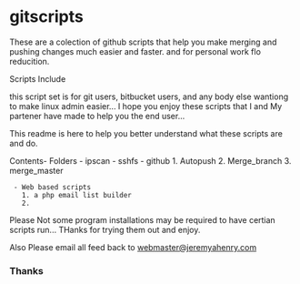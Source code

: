 gitscripts
==========

These are a colection of github scripts that help you make merging and pushing changes much easier and faster. and for personal work flo reducition.

Scripts Include 

this script set is for git users, bitbucket users, and any body else wantiong to make linux admin easier... I hope you enjoy these scripts that I and My partener have made to help you the end user... 

This readme is here to help you better understand what these scripts are and do. 


Contents-
 Folders - ipscan
	 - sshfs
	 - github
	   1. Autopush
	   2. Merge_branch
	   3. merge_master

	 - Web based scripts
	   1. a php email list builder
	   2.




Please Not some program installations may be required to have certian scripts run... THanks for trying them out and enjoy. 

Also Please email all feed back to webmaster@jeremyahenry.com


### Thanks ##
